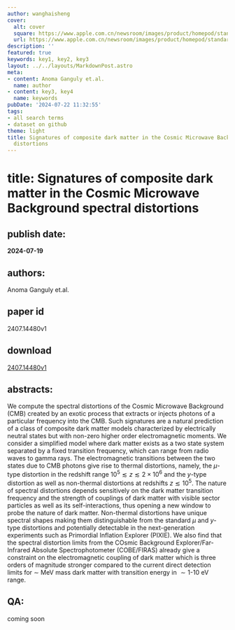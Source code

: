 ```yaml
---
author: wanghaisheng
cover:
  alt: cover
  square: https://www.apple.com.cn/newsroom/images/product/homepod/standard/Apple-HomePod-hero-230118_big.jpg.large_2x.jpg
  url: https://www.apple.com.cn/newsroom/images/product/homepod/standard/Apple-HomePod-hero-230118_big.jpg.large_2x.jpg
description: ''
featured: true
keywords: key1, key2, key3
layout: ../../layouts/MarkdownPost.astro
meta:
- content: Anoma Ganguly et.al.
  name: author
- content: key3, key4
  name: keywords
pubDate: '2024-07-22 11:32:55'
tags:
- all search terms
- dataset on github
theme: light
title: Signatures of composite dark matter in the Cosmic Microwave Background spectral
  distortions
---
```


# title: Signatures of composite dark matter in the Cosmic Microwave Background spectral distortions 
## publish date: 
**2024-07-19** 
## authors: 
  Anoma Ganguly et.al. 
## paper id
2407.14480v1
## download
[2407.14480v1](http://arxiv.org/abs/2407.14480v1)
## abstracts:
We compute the spectral distortions of the Cosmic Microwave Background (CMB) created by an exotic process that extracts or injects photons of a particular frequency into the CMB. Such signatures are a natural prediction of a class of composite dark matter models characterized by electrically neutral states but with non-zero higher order electromagnetic moments. We consider a simplified model where dark matter exists as a two state system separated by a fixed transition frequency, which can range from radio waves to gamma rays. The electromagnetic transitions between the two states due to CMB photons give rise to thermal distortions, namely, the $\mu$-type distortion in the redshift range $10^5\lesssim z \lesssim 2\times 10^6$ and the $y$-type distortion as well as non-thermal distortions at redshifts $z \lesssim 10^5$. The nature of spectral distortions depends sensitively on the dark matter transition frequency and the strength of couplings of dark matter with visible sector particles as well as its self-interactions, thus opening a new window to probe the nature of dark matter. Non-thermal distortions have unique spectral shapes making them distinguishable from the standard $\mu$ and $y$-type distortions and potentially detectable in the next-generation experiments such as Primordial Inflation Explorer (PIXIE). We also find that the spectral distortion limits from the COsmic Background Explorer/Far-Infrared Absolute Spectrophotometer (COBE/FIRAS) already give a constraint on the electromagnetic coupling of dark matter which is three orders of magnitude stronger compared to the current direct detection limits for $\sim$ MeV mass dark matter with transition energy in $\sim 1$-$10$ eV range.
## QA:
coming soon
